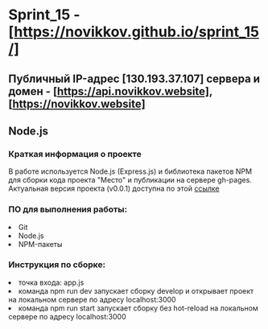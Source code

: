 # Sprint_15 - [https://novikkov.github.io/sprint_15/]

## Публичный IP-адрес [130.193.37.107] сервера и домен - [https://api.novikkov.website], [https://novikkov.website]

## Node.js

### Краткая информация о проекте
В работе используется Node.js (Express.js) и библиотека пакетов NPM для сборки кода проекта "Место" и публикации на сервере gh-pages.
Актуальная версия проекта (v0.0.1) доступна по этой [ссылке](https://novikkov.github.io/sprint_15/)

###  ПО для выполнения работы:
<li>
Git
<li>
Node.js
<li>
NPM-пакеты

### Инструкция по сборке:
<li>
точка входа: app.js
<li>
команда npm run dev запускает сборку develop и открывает проект на локальном сервере по адресу localhost:3000
<li>
команда npm run start запускает сборку без hot-reload на локальном сервере по адресу localhost:3000
